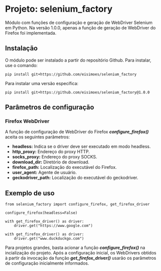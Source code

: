 # Projeto: selenium_factory

Módulo com funções de configuração e geração de WebDriver Selenium em Python. Na versão 1.0.0, apenas a função de geração de WebDriver do Firefox foi implementada.

## Instalação

O módulo pode ser instalado a partir do repositório Github. Para instalar, use o comando:

```pip install git+https://github.com/eisimoes/selenium_factory```

Para instalar uma versão específica:

```pip install git+https://github.com/eisimoes/selenium_factory@1.0.0```

## Parâmetros de configuração

### Firefox WebDriver

A função de configuração de WebDriver do Firefox ***configure_firefox()*** aceita os seguintes parâmetros:

- **headless:** Indica se o driver deve ser executado em modo headless.
- **http_proxy:** Endereço do proxy HTTP.
- **socks_proxy:** Endereço do proxy SOCKS.
- **download_dir:** Diretório de download.
- **firefox_path:** Localização do executável do Firefox.
- **user_agent:** Agente de usuário.
- **geckodriver_path:** Localização do executável do geckodriver.

## Exemplo de uso

```
from selenium_factory import configure_firefox, get_firefox_driver

configure_firefox(headless=False)

with get_firefox_driver() as driver:
    driver.get("https://www.google.com")

with get_firefox_driver() as driver:
    driver.get("www.duckduckgo.com")
```

Para projetos grandes, basta acionar a função ***configure_firefox()*** na incialização do projeto. Após a configuração inicial, os WebDrivers obtidos à partir da invocação da função ***get_firefox_driver()*** usarão os parâmetros de configuração inicialmente informados.
